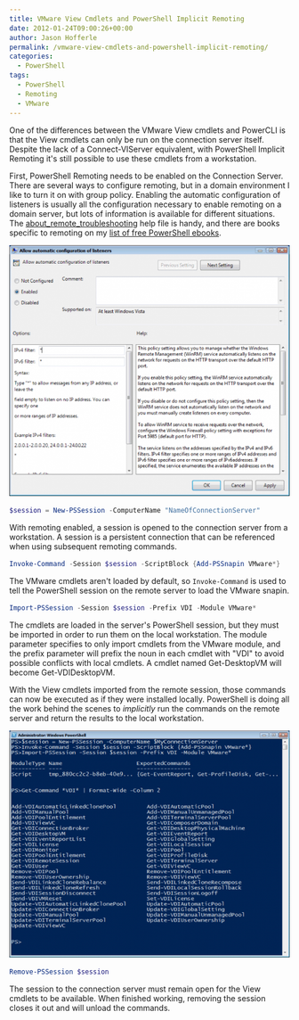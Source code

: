 ```yaml
---
title: VMware View Cmdlets and PowerShell Implicit Remoting
date: 2012-01-24T09:00:26+00:00
author: Jason Hofferle
permalink: /vmware-view-cmdlets-and-powershell-implicit-remoting/
categories:
  - PowerShell
tags:
  - PowerShell
  - Remoting
  - VMware
---
```

One of the differences between the VMware View cmdlets and PowerCLI is that the View cmdlets can only be run on the connection server itself. Despite the lack of a Connect-VIServer equivalent, with PowerShell Implicit Remoting it's still possible to use these cmdlets from a workstation.

First, PowerShell Remoting needs to be enabled on the Connection Server. There are several ways to configure remoting, but in a domain environment I like to turn it on with group policy. Enabling the automatic configuration of listeners is usually all the configuration necessary to enable remoting on a domain server, but lots of information is available for different situations. The [about_remote_troubleshooting](https://docs.microsoft.com/en-us/powershell/module/microsoft.powershell.core/about/about_remote_troubleshooting) help file is handy, and there are books specific to remoting on my [list of free PowerShell ebooks](/list-of-free-powershell-ebooks/).

![image-center](/assets/img/AllowAutomaticConfigurationOfListeners_1.png)

```powershell
$session = New-PSSession -ComputerName "NameOfConnectionServer"
```

With remoting enabled, a session is opened to the connection server from a workstation. A session is a persistent connection that can be referenced when using subsequent remoting commands.

```powershell
Invoke-Command -Session $session -ScriptBlock {Add-PSSnapin VMware*}
```

The VMware cmdlets aren't loaded by default, so `Invoke-Command` is used to tell the PowerShell session on the remote server to load the VMware snapin.

```powershell
Import-PSSession -Session $session -Prefix VDI -Module VMware*
```

The cmdlets are loaded in the server's PowerShell session, but they must be imported in order to run them on the local workstation. The module parameter specifies to only import cmdlets from the VMware module, and the prefix parameter will prefix the noun in each cmdlet with "VDI" to avoid possible conflicts with local cmdlets. A cmdlet named Get-DesktopVM will become Get-VDIDesktopVM.

With the View cmdlets imported from the remote session, those commands can now be executed as if they were installed locally. PowerShell is doing all the work behind the scenes to _implicitly_ run the commands on the remote server and return the results to the local workstation.

![image-center](/assets/img/VMwareViewImplicitRemoting_1.png)

```powershell
Remove-PSSession $session
```

The session to the connection server must remain open for the View cmdlets to be available. When finished working, removing the session closes it out and will unload the commands.
